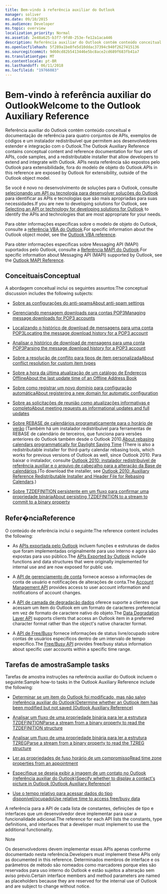 ```yaml
---
title: Bem-vindo à referência auxiliar do Outlook
manager: soliver
ms.date: 09/10/2015
ms.audience: Developer
ms.topic: overview
localization_priority: Normal
ms.assetid: 2e48a625-b3f7-9fd0-253e-fe12a1aca446
description: Referência auxiliar do Outlook contém conteúdo conceitual e documentação de referência para quatro conjuntos de APIs, exemplos de códigos e um instalador redistribuível que permitem aos desenvolvedores estender e integração com o Outlook. APIs nesta referência são expostos pelo Outlook para extensibilidade, fora do modelo de objeto do Outlook.
ms.openlocfilehash: 5f289a1be8fe5d10ddac37394c940f2627415136
ms.sourcegitcommit: 9d60cd82b5413446e5bc8ace2cd689f683fb41a7
ms.translationtype: MT
ms.contentlocale: pt-BR
ms.lasthandoff: 06/11/2018
ms.locfileid: "19766083"
---
```

# <a name="welcome-to-the-outlook-auxiliary-reference"></a><span data-ttu-id="efa61-104">Bem-vindo à referência auxiliar do Outlook</span><span class="sxs-lookup"><span data-stu-id="efa61-104">Welcome to the Outlook Auxiliary Reference</span></span>

<span data-ttu-id="efa61-105">Referência auxiliar do Outlook contém conteúdo conceitual e documentação de referência para quatro conjuntos de APIs, exemplos de códigos e um instalador redistribuível que permitem aos desenvolvedores estender e integração com o Outlook.</span><span class="sxs-lookup"><span data-stu-id="efa61-105">The Outlook Auxiliary Reference contains conceptual content and reference documentation for four sets of APIs, code samples, and a redistributable installer that allow developers to extend and integrate with Outlook.</span></span> <span data-ttu-id="efa61-106">APIs nesta referência são expostos pelo Outlook para extensibilidade, fora do modelo de objeto do Outlook.</span><span class="sxs-lookup"><span data-stu-id="efa61-106">APIs in this reference are exposed by Outlook for extensibility, outside of the Outlook object model.</span></span> 
  
<span data-ttu-id="efa61-107">Se você é novo no desenvolvimento de soluções para o Outlook, consulte [selecionando um API ou tecnologia para desenvolver soluções do Outlook](../selecting-an-api-or-technology-for-developing-solutions-for-outlook.md) para identificar as APIs e tecnologias que são mais apropriadas para suas necessidades.</span><span class="sxs-lookup"><span data-stu-id="efa61-107">If you are new to developing solutions for Outlook, see [Selecting an API or technology for developing solutions for Outlook](../selecting-an-api-or-technology-for-developing-solutions-for-outlook.md) to identify the APIs and technologies that are most appropriate for your needs.</span></span> 

<span data-ttu-id="efa61-108">Para obter informações específicas sobre o modelo de objeto do Outlook, consulte a [referência VBA do Outlook](http://msdn.microsoft.com/library/75e4ad96-62a2-49d2-bc51-48ceab50634c%28Office.15%29.aspx).</span><span class="sxs-lookup"><span data-stu-id="efa61-108">For specific information about the Outlook object model, see the [Outlook VBA reference](http://msdn.microsoft.com/library/75e4ad96-62a2-49d2-bc51-48ceab50634c%28Office.15%29.aspx).</span></span> 

<span data-ttu-id="efa61-109">Para obter informações específicas sobre Messaging API (MAPI) suportados pelo Outlook, consulte a [Referência MAPI do Outlook](http://msdn.microsoft.com/library/3d980b86-7001-4869-9780-121c6bfc7275%28Office.15%29.aspx).</span><span class="sxs-lookup"><span data-stu-id="efa61-109">For specific information about Messaging API (MAPI) supported by Outlook, see the [Outlook MAPI Reference](http://msdn.microsoft.com/library/3d980b86-7001-4869-9780-121c6bfc7275%28Office.15%29.aspx).</span></span>

## <a name="conceptual"></a><span data-ttu-id="efa61-110">Conceituais</span><span class="sxs-lookup"><span data-stu-id="efa61-110">Conceptual</span></span> 

<span data-ttu-id="efa61-111">A abordagem conceitual inclui os seguintes assuntos:</span><span class="sxs-lookup"><span data-stu-id="efa61-111">The conceptual discussion includes the following subjects:</span></span>
  
- [<span data-ttu-id="efa61-112">Sobre as configurações do anti-spams</span><span class="sxs-lookup"><span data-stu-id="efa61-112">About anti-spam settings</span></span>](about-anti-spam-settings.md)
    
- [<span data-ttu-id="efa61-113">Gerenciando mensagem downloads para contas POP3</span><span class="sxs-lookup"><span data-stu-id="efa61-113">Managing message downloads for POP3 accounts</span></span>](managing-message-downloads-for-pop3-accounts.md)
    
- [<span data-ttu-id="efa61-114">Localizando o histórico de download de mensagens para uma conta POP3</span><span class="sxs-lookup"><span data-stu-id="efa61-114">Locating the message download history for a POP3 account</span></span>](locating-the-message-download-history-for-a-pop3-account.md)
    
- [<span data-ttu-id="efa61-115">Analisar o histórico de download de mensagens para uma conta POP3</span><span class="sxs-lookup"><span data-stu-id="efa61-115">Parsing the message download history for a POP3 account</span></span>](parsing-the-message-download-history-for-a-pop3-account.md)
    
- [<span data-ttu-id="efa61-116">Sobre a resolução de conflito para tipos de item personalizada</span><span class="sxs-lookup"><span data-stu-id="efa61-116">About conflict resolution for custom item types</span></span>](about-conflict-resolution-for-custom-item-types.md)
    
- [<span data-ttu-id="efa61-117">Sobre a hora da última atualização de um catálogo de Endereços Offline</span><span class="sxs-lookup"><span data-stu-id="efa61-117">About the last update time of an Offline Address Book</span></span>](about-the-last-update-time-of-an-offline-address-book.md)
    
- [<span data-ttu-id="efa61-118">Sobre como registrar um novo domínio para configuração automática</span><span class="sxs-lookup"><span data-stu-id="efa61-118">About registering a new domain for automatic configuration</span></span>](about-registering-a-new-domain-for-automatic-configuration.md)
    
- [<span data-ttu-id="efa61-119">Sobre as solicitações de reunião como atualizações informativas e completo</span><span class="sxs-lookup"><span data-stu-id="efa61-119">About meeting requests as informational updates and full updates</span></span>](about-meeting-requests-as-informational-updates-and-full-updates.md)
    
- <span data-ttu-id="efa61-120">[Sobre REBASE de calendários programaticamente para o horário de verão](about-rebasing-calendars-programmatically-for-daylight-saving-time.md) (Também há um instalador redistribuível para ferramentas de REBASE de calendário de terceiros, que funciona para versões anteriores do Outlook também desde o Outlook 2010.</span><span class="sxs-lookup"><span data-stu-id="efa61-120">[About rebasing calendars programmatically for Daylight Saving Time](about-rebasing-calendars-programmatically-for-daylight-saving-time.md) (There is also a redistributable installer for third-party calendar rebasing tools, which works for previous versions of Outlook as well, since Outlook 2010.</span></span> <span data-ttu-id="efa61-121">Para baixar o instalador, consulte [Outlook 2010: instalador redistribuível de referência auxiliar e o arquivo de cabeçalho para a alteração da Base de calendários](http://www.microsoft.com/downloads/details.aspx?FamilyID=77748863-4352-4b99-ae57-1d4ae803983b).)</span><span class="sxs-lookup"><span data-stu-id="efa61-121">To download the installer, see [Outlook 2010: Auxiliary Reference Redistributable Installer and Header File for Rebasing Calendars](http://www.microsoft.com/downloads/details.aspx?FamilyID=77748863-4352-4b99-ae57-1d4ae803983b).)</span></span>
    
- [<span data-ttu-id="efa61-122">Sobre TZDEFINITION persistente em um fluxo para confirmar uma propriedade binária</span><span class="sxs-lookup"><span data-stu-id="efa61-122">About persisting TZDEFINITION to a stream to commit to a binary property</span></span>](about-persisting-tzdefinition-to-a-stream-to-commit-to-a-binary-property.md)

## <a name="reference"></a><span data-ttu-id="efa61-123">Refer�ncia</span><span class="sxs-lookup"><span data-stu-id="efa61-123">Reference</span></span>

<span data-ttu-id="efa61-124">O conteúdo de referência inclui o seguinte:</span><span class="sxs-lookup"><span data-stu-id="efa61-124">The reference content includes the following:</span></span>
  
- <span data-ttu-id="efa61-125">As [APIs exportada pelo Outlook](about-apis-exported-by-outlook.md) incluem funções e estruturas de dados que foram implementadas originalmente para uso interno e agora são expostas para uso público.</span><span class="sxs-lookup"><span data-stu-id="efa61-125">The [APIs Exported by Outlook](about-apis-exported-by-outlook.md) include functions and data structures that were originally implemented for internal use and are now exposed for public use.</span></span> 
    
- <span data-ttu-id="efa61-126">A [API de gerenciamento de conta](about-the-account-management-api.md) fornece acesso a informações de conta de usuário e notificações de alterações de conta.</span><span class="sxs-lookup"><span data-stu-id="efa61-126">The [Account Management API](about-the-account-management-api.md) provides access to user account information and notifications of account changes.</span></span> 
    
- <span data-ttu-id="efa61-127">A [API de camada de degradação dados](about-the-data-degradation-layer-api.md) oferece suporte a clientes que acessam um item do Outlook em um formato de caracteres preferencial em vez de formato de caractere nativo do objeto.</span><span class="sxs-lookup"><span data-stu-id="efa61-127">The [Data Degradation Layer API](about-the-data-degradation-layer-api.md) supports clients that access an Outlook item in a preferred character format rather than the object's native character format.</span></span> 
    
- <span data-ttu-id="efa61-128">A [API de Free/Busy](about-the-free-busy-api.md) fornece informações de status livre/ocupado sobre contas de usuários específicos dentro de um intervalo de tempo específico.</span><span class="sxs-lookup"><span data-stu-id="efa61-128">The [Free/Busy API](about-the-free-busy-api.md) provides free/busy status information about specific user accounts within a specific time range.</span></span> 

## <a name="sample-tasks"></a><span data-ttu-id="efa61-129">Tarefas de amostra</span><span class="sxs-lookup"><span data-stu-id="efa61-129">Sample tasks</span></span>

<span data-ttu-id="efa61-130">Tarefas de amostra instruções na referência auxiliar do Outlook incluem o seguinte:</span><span class="sxs-lookup"><span data-stu-id="efa61-130">Sample how-to tasks in the Outlook Auxiliary Reference include the following:</span></span>
    
- [<span data-ttu-id="efa61-131">Determinar se um item do Outlook foi modificado, mas não salvo (referência auxiliar do Outlook)</span><span class="sxs-lookup"><span data-stu-id="efa61-131">Determine whether an Outlook item has been modified but not saved (Outlook Auxiliary Reference)</span></span>](how-to-determine-if-outlook-item-has-been-modified-but-not-saved.md)
    
- [<span data-ttu-id="efa61-132">Analisar um fluxo de uma propriedade binária para ler a estrutura TZDEFINITION</span><span class="sxs-lookup"><span data-stu-id="efa61-132">Parse a stream from a binary property to read the TZDEFINITION structure</span></span>](how-to-parse-stream-from-binary-property-to-read-tzdefinition-structure.md)
    
- [<span data-ttu-id="efa61-133">Analisar um fluxo de uma propriedade binária para ler a estrutura TZREG</span><span class="sxs-lookup"><span data-stu-id="efa61-133">Parse a stream from a binary property to read the TZREG structure</span></span>](how-to-parse-a-stream-from-a-binary-property-to-read-the-tzreg-structure.md)
    
- [<span data-ttu-id="efa61-134">Ler as propriedades de fuso horário de um compromisso</span><span class="sxs-lookup"><span data-stu-id="efa61-134">Read time zone properties from an appointment</span></span>](how-to-read-time-zone-properties-from-an-appointment.md)
    
- [<span data-ttu-id="efa61-135">Especifique se deseja exibir a imagem de um contato no Outlook (referência auxiliar do Outlook)</span><span class="sxs-lookup"><span data-stu-id="efa61-135">Specify whether to display a contact's picture in Outlook (Outlook Auxiliary Reference)</span></span>](https://msdn.microsoft.com/pt-br/library/office/gg262879.aspx)
    
- [<span data-ttu-id="efa61-136">Use o tempo relativo para acessar dados do tipo disponível/ocupado</span><span class="sxs-lookup"><span data-stu-id="efa61-136">Use relative time to access free/busy data</span></span>](how-to-use-relative-time-to-access-free-busy-data.md)
    
<span data-ttu-id="efa61-137">A referência para a API de cada lista de constantes, definições de tipo e interfaces que um desenvolvedor deve implementar para usar a funcionalidade adicional.</span><span class="sxs-lookup"><span data-stu-id="efa61-137">The reference for each API lists the constants, type definitions, and interfaces that a developer must implement to use the additional functionality.</span></span>
  
> [!NOTE]
> <span data-ttu-id="efa61-138">Os desenvolvedores devem implementar essas APIs apenas conforme documentado nesta referência.</span><span class="sxs-lookup"><span data-stu-id="efa61-138">Developers must implement these APIs only as documented in this reference.</span></span> <span data-ttu-id="efa61-139">Determinados membros de interface e os parâmetros de método são nomeados como marcadores porque eles são reservados para uso interno do Outlook e estão sujeitos a alteração sem aviso prévio.</span><span class="sxs-lookup"><span data-stu-id="efa61-139">Certain interface members and method parameters are named as placeholders because they are reserved for the internal use of Outlook and are subject to change without notice.</span></span> 
  

